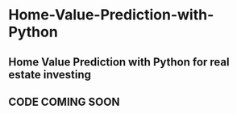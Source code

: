 # Home-Value-Prediction-with-Python
## **Home Value Prediction with Python for real estate investing**
## **CODE COMING SOON**

